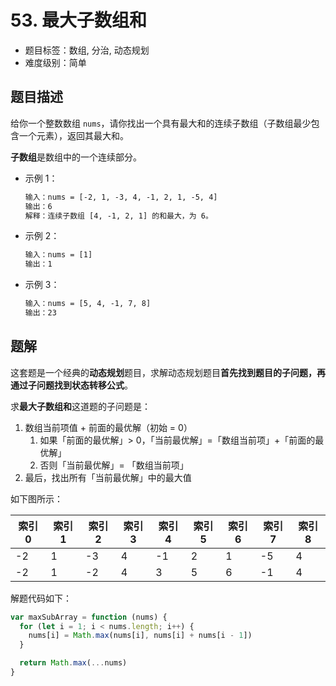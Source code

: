 # 53. 最大子数组和

- 题目标签：数组, 分治, 动态规划
- 难度级别：简单

## 题目描述

给你一个整数数组 `nums`，请你找出一个具有最大和的连续子数组（子数组最少包含一个元素），返回其最大和。

**子数组**是数组中的一个连续部分。

- 示例 1：

  ```txt
  输入：nums = [-2, 1, -3, 4, -1, 2, 1, -5, 4]
  输出：6
  解释：连续子数组 [4, -1, 2, 1] 的和最大，为 6。
  ```

- 示例 2：

  ```txt
  输入：nums = [1]
  输出：1
  ```

- 示例 3：

  ```txt
  输入：nums = [5, 4, -1, 7, 8]
  输出：23
  ```

## 题解

这套题是一个经典的**动态规划**题目，求解动态规划题目**首先找到题目的子问题，再通过子问题找到状态转移公式**。

求**最大子数组和**这道题的子问题是：

1. 数组当前项值 + 前面的最优解（初始 = 0）
   1. 如果「前面的最优解」> 0，「当前最优解」=「数组当前项」+「前面的最优解」
   2. 否则「当前最优解」= 「数组当前项」
2. 最后，找出所有「当前最优解」中的最大值

如下图所示：

| 索引 0 | 索引 1 | 索引 2 | 索引 3 | 索引 4 | 索引 5 | 索引 6 | 索引 7 | 索引 8 |
| ------ | ------ | ------ | ------ | ------ | ------ | ------ | ------ | ------ |
| -2     | 1      | -3     | 4      | -1     | 2      | 1      | -5     | 4      |
| -2     | 1      | -2     | 4      | 3      | 5      | 6      | -1     | 4      |

解题代码如下：

```js
var maxSubArray = function (nums) {
  for (let i = 1; i < nums.length; i++) {
    nums[i] = Math.max(nums[i], nums[i] + nums[i - 1])
  }

  return Math.max(...nums)
}
```
